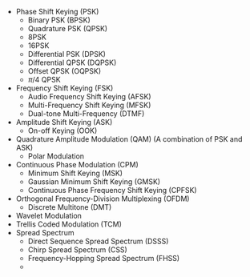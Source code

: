 - Phase Shift Keying (PSK)
	- Binary PSK (BPSK)
	- Quadrature PSK (QPSK)
	- 8PSK
	- 16PSK
	- Differential PSK (DPSK)
	- Differential QPSK (DQPSK)
	- Offset QPSK (OQPSK)
	- $\pi/4$ QPSK
- Frequency Shift Keying (FSK)
	- Audio Frequency Shift Keying (AFSK)
	- Multi-Frequency Shift Keying (MFSK)
	- Dual-tone Multi-Frequency (DTMF)
- Amplitude Shift Keying (ASK)
	- On-off Keying (OOK)
- Quadrature Amplitude Modulation (QAM) (A combination of PSK and ASK)
	- Polar Modulation
- Continuous Phase Modulation (CPM)
	- Minimum Shift Keying (MSK)
	- Gaussian Minimum Shift Keying (GMSK)
	- Continuous Phase Frequency Shift Keying (CPFSK)
- Orthogonal Frequency-Division Multiplexing (OFDM)
	- Discrete Multitone (DMT)
- Wavelet Modulation
- Trellis Coded Modulation (TCM)
- Spread Spectrum
	- Direct Sequence Spread Spectrum (DSSS)
	- Chirp Spread Spectrum (CSS)
	- Frequency-Hopping Spread Spectrum (FHSS)
	- 